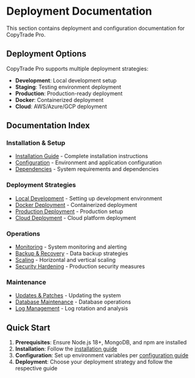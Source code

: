 # Deployment Documentation

This section contains deployment and configuration documentation for CopyTrade Pro.

## Deployment Options

CopyTrade Pro supports multiple deployment strategies:

- **Development**: Local development setup
- **Staging**: Testing environment deployment
- **Production**: Production-ready deployment
- **Docker**: Containerized deployment
- **Cloud**: AWS/Azure/GCP deployment

## Documentation Index

### Installation & Setup
- [Installation Guide](./installation.md) - Complete installation instructions
- [Configuration](./configuration.md) - Environment and application configuration
- [Dependencies](./dependencies.md) - System requirements and dependencies

### Deployment Strategies
- [Local Development](./local-development.md) - Setting up development environment
- [Docker Deployment](./docker-deployment.md) - Containerized deployment
- [Production Deployment](./production-deployment.md) - Production setup
- [Cloud Deployment](./cloud-deployment.md) - Cloud platform deployment

### Operations
- [Monitoring](./monitoring.md) - System monitoring and alerting
- [Backup & Recovery](./backup-recovery.md) - Data backup strategies
- [Scaling](./scaling.md) - Horizontal and vertical scaling
- [Security Hardening](./security-hardening.md) - Production security measures

### Maintenance
- [Updates & Patches](./updates.md) - Updating the system
- [Database Maintenance](./database-maintenance.md) - Database operations
- [Log Management](./log-management.md) - Log rotation and analysis

## Quick Start

1. **Prerequisites**: Ensure Node.js 18+, MongoDB, and npm are installed
2. **Installation**: Follow the [installation guide](./installation.md)
3. **Configuration**: Set up environment variables per [configuration guide](./configuration.md)
4. **Deployment**: Choose your deployment strategy and follow the respective guide